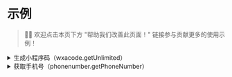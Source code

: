 # 示例

> 👏🏻 欢迎点击本页下方 "帮助我们改善此页面！" 链接参与贡献更多的使用示例！

<details>
    <summary>生成小程序码（wxacode.getUnlimited）</summary>

[官方文档：wxacode.getUnlimited](https://developers.weixin.qq.com/miniprogram/dev/api-backend/open-api/qr-code/wxacode.getUnlimited.html)

```php
try {
    $response = $app->getClient()->postJson('/wxa/getwxacodeunlimit', [
        'scene' => '123',
        'page' => 'pages/index/index',
        'width' => 430,
        'check_path' => false,
    ]);
    
    $path = $response->saveAs('/tmp/wxacode-123.png');
} catch (\Throwable $e) {
    // 失败
    echo $e->getMessage();
}
```
</details>

<details>
    <summary>获取手机号（phonenumber.getPhoneNumber）</summary>

[官方文档：phonenumber.getPhoneNumber](https://developers.weixin.qq.com/miniprogram/dev/api-backend/open-api/phonenumber/phonenumber.getPhoneNumber.html)

```php
// routes/api.php
use EasyWeChat\MiniApp\Application;
Route::post('getPhoneNumber', function () {
    // $app 实例化步骤这里省略 
    $data = [
      'code' => (string) request()->get('code'),
    ];

    return $app->getClient()->postJson('wxa/business/getuserphonenumber', $data);
  }
}
```
</details>

<!--
<details>
    <summary>标题</summary>
内容
</details>
-->
